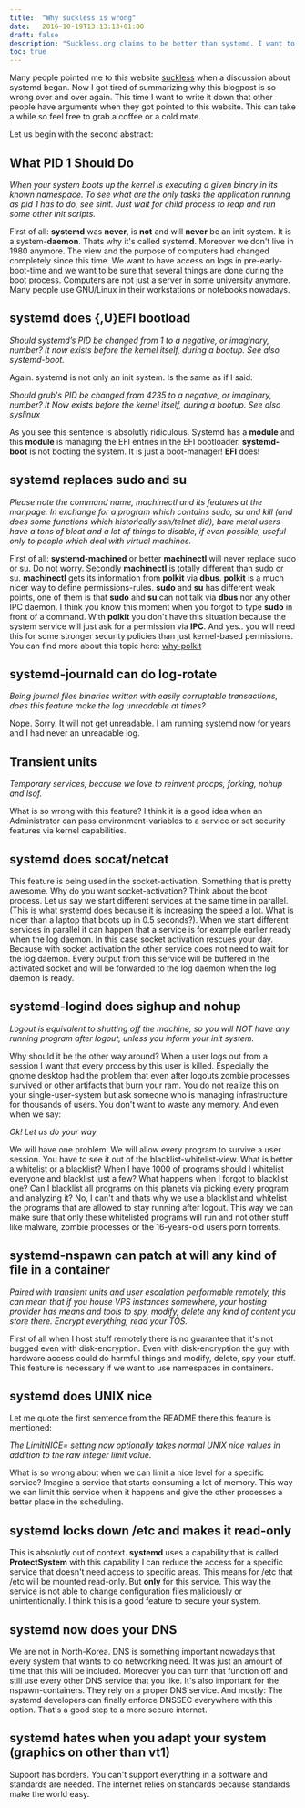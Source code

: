 ```yaml
---
title:  "Why suckless is wrong"
date:   2016-10-19T13:13:13+01:00
draft: false
description: "Suckless.org claims to be better than systemd. I want to proof why this is not the case"
toc: true
---
```


Many people pointed me to this website [suckless](http://suckless.org/sucks/systemd) when a discussion about systemd
began. Now I got tired of summarizing why this blogpost is so wrong over
and over again. This time I want to write it down that other people have
arguments when they got pointed to this website. This can take a while
so feel free to grab a coffee or a cold mate.  
  
Let us begin with the second abstract:  
  
## What PID 1 Should Do
*When your system boots up the kernel is executing a given binary in its
known namespace. To see what are the only tasks the application running
as pid 1 has to do, see sinit. Just wait for child process to reap and
run some other init scripts.*  
  
First of all: **systemd** was **never**, is **not** and will **never**
be an init system. It is a system-**daemon**. Thats why it's called
system**d**. Moreover we don't live in 1980 anymore. The view and the
purpose of computers had changed completely since this time. We want to
have access on logs in pre-early-boot-time and we want to be sure that
several things are done during the boot process. Computers are not just
a server in some university anymore. Many people use GNU/Linux in their
workstations or notebooks nowadays.  

## systemd does {,U}EFI bootload
*Should systemd’s PID be changed from 1 to a negative, or imaginary,
number? It now exists before the kernel itself, during a bootup. See
also systemd-boot.*  
  
Again. system**d** is not only an init system. Is the same as if I said:
  
*Should grub's PID be changed from 4235 to a negative, or imaginary,
number? It Now exists before the kernel itself, during a bootup. See
also syslinux*  
  
As you see this sentence is absolutly ridiculous. Systemd has a
**module** and this **module** is managing the EFI entries in the EFI
bootloader. **systemd-boot** is not booting the system. It is just a
boot-manager! **EFI** does!  
  
## systemd replaces sudo and su
*Please note the command name, machinectl and its features at the
manpage. In exchange for a program which contains sudo, su and kill (and
does some functions which historically ssh/telnet did), bare metal users
have a tons of bloat and a lot of things to disable, if even possible,
useful only to people which deal with virtual machines.*  
  
First of all: **systemd-machined** or better **machinectl** will never
replace sudo or su. Do not worry. Secondly **machinectl** is totally
different than sudo or su. **machinectl** gets its information from
**polkit** via **dbus**. **polkit** is a much nicer way to define
permissions-rules. **sudo** and **su** has different weak points, one of
them is that **sudo** and **su** can not talk via **dbus** nor any other
IPC daemon. I think you know this moment when you forgot to type
**sudo** in front of a command. With **polkit** you don't have this
situation because the system service will just ask for a permission via
**IPC**. And yes.. you will need this for some stronger security
policies than just kernel-based permissions. You can find more about
this topic here:
[why-polkit](https://www.collabora.com/about-us/blog/2015/06/08/why-polkit-(or,-how-to-mount-a-disk-on-modern-linux))  
  
## systemd-journald can do log-rotate
*Being journal files binaries written with easily corruptable
transactions, does this feature make the log unreadable at times?*  
  
Nope. Sorry. It will not get unreadable. I am running systemd now for
years and I had never an unreadable log.  
  
## Transient units
*Temporary services, because we love to reinvent procps, forking, nohup
and lsof.*  
  
What is so wrong with this feature? I think it is a good idea when an
Administrator can pass environment-variables to a service or set
security features via kernel capabilities.  
  
## systemd does socat/netcat
  
This feature is being used in the socket-activation. Something that is
pretty awesome. Why do you want socket-activation? Think about the boot
process. Let us say we start different services at the same time in
parallel. (This is what systemd does because it is increasing the speed
a lot. What is nicer than a laptop that boots up in 0.5 seconds?). When
we start different services in parallel it can happen that a service is
for example earlier ready when the log daemon. In this case socket
activation rescues your day. Because with socket activation the other
service does not need to wait for the log daemon. Every output from this
service will be buffered in the activated socket and will be forwarded
to the log daemon when the log daemon is ready. 
  
## systemd-logind does sighup and nohup
*Logout is equivalent to shutting off the machine, so you will NOT have
any running program after logout, unless you inform your init system.*
  
Why should it be the other way around? When a user logs out from a
session I want that every process by this user is killed. Especially the
gnome desktop had the problem that even after logouts zombie processes
survived or other artifacts that burn your ram. You do not realize this
on your single-user-system but ask someone who is managing
infrastructure for thousands of users. You don't want to waste any
memory. And even when we say:  
  
*Ok! Let us do your way*
  
We will have one problem. We will allow every program to survive a user
session. You have to see it out of the blacklist-whitelist-view.
What is better a whitelist or a blacklist?
When I have 1000 of programs should I whitelist everyone and blacklist
just a few? What happens when I forgot to blacklist one? Can I blacklist
all programs on this planets via picking every program and analyzing it?
No, I can't and thats why we use a blacklist and whitelist the programs
that are allowed to stay running after logout. This way we can make sure
that only these whitelisted programs will run and not other stuff like
malware, zombie processes or the 16-years-old users porn torrents.  
  
## systemd-nspawn can patch at will any kind of file in a container
*Paired with transient units and user escalation performable remotely,
this can mean that if you house VPS instances somewhere, your hosting
provider has means and tools to spy, modify, delete any kind of content
you store there. Encrypt everything, read your TOS.*  
  
First of all when I host stuff remotely there is no guarantee that it's
not bugged even with disk-encryption. Even with disk-encryption the guy
with hardware access could do harmful things and modify, delete, spy
your stuff. This feature is necessary if we want to use namespaces in
containers.  
  
## systemd does UNIX nice
  
Let me quote the first sentence from the README there this feature is
mentioned:  
  
*The LimitNICE= setting now optionally takes normal UNIX nice values
in addition to the raw integer limit value.*  
  
What is so wrong about when we can limit a nice level for a specific
service? Imagine a service that starts consuming a lot of memory. This
way we can limit this service when it happens and give the other
processes a better place in the scheduling.  
  
## systemd locks down /etc and makes it read-only
  
This is absolutly out of context. **systemd** uses a capability that is
called **ProtectSystem** with this capability I can reduce the access
for a specific service that doesn't need access to specific areas. This
means for /etc that /etc will be mounted read-only. But **only** for
this service. This way the service is not able to change configuration
files maliciously or unintentionally. I think this is a good feature to
secure your system.  
  
## systemd now does your DNS
  
We are not in North-Korea. DNS is something important nowadays that
every system that wants to do networking need. It was just an amount of
time that this will be included. Moreover you can turn that function off
and still use every other DNS service that you like. It's also important
for the nspawn-containers. They rely on a proper DNS service. And
mostly: The systemd developers can finally enforce DNSSEC everywhere
with this option. That's a good step to a more secure internet.  
  
## systemd hates when you adapt your system (graphics on other than vt1)
  
Support has borders. You can't support everything in a software and
standards are needed. The internet relies on standards because standards
make the world easy.  
  

